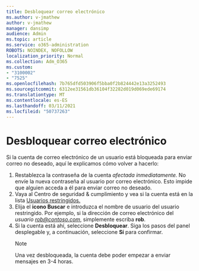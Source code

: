 ```yaml
---
title: Desbloquear correo electrónico
ms.author: v-jmathew
author: v-jmathew
manager: dansimp
audience: Admin
ms.topic: article
ms.service: o365-administration
ROBOTS: NOINDEX, NOFOLLOW
localization_priority: Normal
ms.collection: Adm_O365
ms.custom:
- "3100002"
- "7525"
ms.openlocfilehash: 7b765dfd503906f5bba0f2b824442e13a3252493
ms.sourcegitcommit: 6312ee31561db36104f32282d019d069ede69174
ms.translationtype: MT
ms.contentlocale: es-ES
ms.lasthandoff: 03/11/2021
ms.locfileid: "50737263"
---
```

# <a name="unblock-email"></a>Desbloquear correo electrónico

Si la cuenta de correo electrónico de un usuario está bloqueada para enviar correo no deseado, aquí le explicamos cómo volver a hacerlo:

1. Restablezca la contraseña de la cuenta *afectada inmediatamente.* No envíe la nueva contraseña al usuario por correo electrónico. Esto impide que alguien acceda a él para enviar correo no deseado.
2. Vaya al Centro de seguridad & cumplimiento y vea si la cuenta está en la lista [Usuarios restringidos.](https://protection.office.com/#/restrictedusers)
3. Elija el **icono Buscar** e introduzca el nombre de usuario del usuario restringido. Por ejemplo, si la dirección de correo electrónico del *usuario rob@contoso.com*, simplemente escriba **rob**.
4. Si la cuenta está ahí, seleccione **Desbloquear**. Siga los pasos del panel desplegable y, a continuación, seleccione **Sí** para confirmar.  
    > [!NOTE]
    > Una vez desbloqueada, la cuenta debe poder empezar a enviar mensajes en 3-4 horas.
